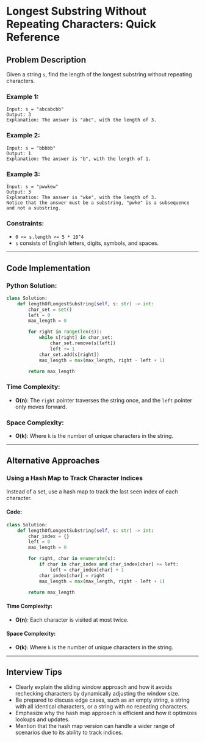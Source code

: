# Longest Substring Without Repeating Characters: Quick Reference

## Problem Description

Given a string `s`, find the length of the longest substring without repeating characters.

### Example 1:

```plaintext
Input: s = "abcabcbb"
Output: 3
Explanation: The answer is "abc", with the length of 3.
```

### Example 2:

```plaintext
Input: s = "bbbbb"
Output: 1
Explanation: The answer is "b", with the length of 1.
```

### Example 3:

```plaintext
Input: s = "pwwkew"
Output: 3
Explanation: The answer is "wke", with the length of 3.
Notice that the answer must be a substring, "pwke" is a subsequence and not a substring.
```

### Constraints:

- `0 <= s.length <= 5 * 10^4`
- `s` consists of English letters, digits, symbols, and spaces.

---

## Code Implementation

### Python Solution:
```python
class Solution:
    def lengthOfLongestSubstring(self, s: str) -> int:
        char_set = set()
        left = 0
        max_length = 0

        for right in range(len(s)):
            while s[right] in char_set:
                char_set.remove(s[left])
                left += 1
            char_set.add(s[right])
            max_length = max(max_length, right - left + 1)

        return max_length
```

### Time Complexity:
- **O(n)**: The `right` pointer traverses the string once, and the `left` pointer only moves forward.

### Space Complexity:
- **O(k)**: Where `k` is the number of unique characters in the string.

---

## Alternative Approaches

### Using a Hash Map to Track Character Indices
Instead of a set, use a hash map to track the last seen index of each character.

#### Code:
```python
class Solution:
    def lengthOfLongestSubstring(self, s: str) -> int:
        char_index = {}
        left = 0
        max_length = 0

        for right, char in enumerate(s):
            if char in char_index and char_index[char] >= left:
                left = char_index[char] + 1
            char_index[char] = right
            max_length = max(max_length, right - left + 1)

        return max_length
```

#### Time Complexity:
- **O(n)**: Each character is visited at most twice.

#### Space Complexity:
- **O(k)**: Where `k` is the number of unique characters in the string.

---

## Interview Tips

- Clearly explain the sliding window approach and how it avoids rechecking characters by dynamically adjusting the window size.
- Be prepared to discuss edge cases, such as an empty string, a string with all identical characters, or a string with no repeating characters.
- Emphasize why the hash map approach is efficient and how it optimizes lookups and updates.
- Mention that the hash map version can handle a wider range of scenarios due to its ability to track indices.

